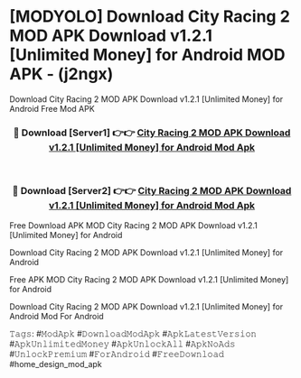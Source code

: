 # [MODYOLO] Download City Racing 2 MOD APK Download v1.2.1 [Unlimited Money] for Android MOD APK - (j2ngx)
Download City Racing 2 MOD APK Download v1.2.1 [Unlimited Money] for Android Free Mod APK

<div align="center">
<h3>🔴 Download [Server1] 👉👉 <a href="https://apk-comot.site?title=City_Racing_2_MOD_APK_Download_v1.2.1_[Unlimited_Money]_for_Android">City Racing 2 MOD APK Download v1.2.1 [Unlimited Money] for Android Mod Apk</a></h3><br>

<h3>🔴 Download [Server2] 👉👉 <a href="https://apk-comot.site?title=City_Racing_2_MOD_APK_Download_v1.2.1_[Unlimited_Money]_for_Android">City Racing 2 MOD APK Download v1.2.1 [Unlimited Money] for Android Mod Apk</a></h3>
</div>


Free Download APK MOD City Racing 2 MOD APK Download v1.2.1 [Unlimited Money] for Android

Download City Racing 2 MOD APK Download v1.2.1 [Unlimited Money] for Android 

Free APK MOD City Racing 2 MOD APK Download v1.2.1 [Unlimited Money] for Android 

Download City Racing 2 MOD APK Download v1.2.1 [Unlimited Money] for Android Mod For Android

𝚃𝚊𝚐𝚜: #𝙼𝚘𝚍𝙰𝚙𝚔 #𝙳𝚘𝚠𝚗𝚕𝚘𝚊𝚍𝙼𝚘𝚍𝙰𝚙𝚔 #𝙰𝚙𝚔𝙻𝚊𝚝𝚎𝚜𝚝𝚅𝚎𝚛𝚜𝚒𝚘𝚗 #𝙰𝚙𝚔𝚄𝚗𝚕𝚒𝚖𝚒𝚝𝚎𝚍𝙼𝚘𝚗𝚎𝚢 #𝙰𝚙𝚔𝚄𝚗𝚕𝚘𝚌𝚔𝙰𝚕𝚕 #𝙰𝚙𝚔𝙽𝚘𝙰𝚍𝚜 #𝚄𝚗𝚕𝚘𝚌𝚔𝙿𝚛𝚎𝚖𝚒𝚞𝚖 #𝙵𝚘𝚛𝙰𝚗𝚍𝚛𝚘𝚒𝚍 #𝙵𝚛𝚎𝚎𝙳𝚘𝚠𝚗𝚕𝚘𝚊𝚍 #home_design_mod_apk